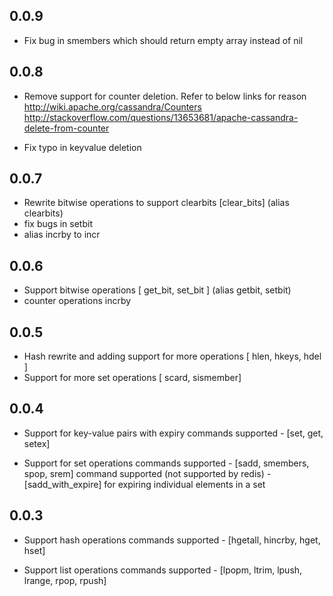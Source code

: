 0.0.9
------
- Fix bug in smembers which should return empty array instead of nil

0.0.8
------

- Remove support for counter deletion. Refer to below links for reason
  http://wiki.apache.org/cassandra/Counters
  http://stackoverflow.com/questions/13653681/apache-cassandra-delete-from-counter

- Fix typo in keyvalue deletion

0.0.7
------

- Rewrite bitwise operations to support clearbits
  [clear_bits] (alias clearbits)
- fix bugs in setbit
- alias incrby to incr

0.0.6
------

- Support bitwise operations
  [ get_bit, set_bit ] (alias getbit, setbit)
- counter operations incrby

0.0.5
------

- Hash rewrite and adding support for more operations
  [ hlen, hkeys, hdel ]
- Support for more set operations
  [ scard, sismember]


0.0.4
-------

- Support for key-value pairs with expiry
  commands supported - [set, get, setex]

- Support for set operations
  commands supported - [sadd, smembers, spop, srem]
  command supported (not supported by redis) - [sadd_with_expire] for expiring individual elements in a set

0.0.3
-------

- Support hash operations
  commands supported - [hgetall, hincrby, hget, hset]

- Support list operations
  commands supported - [lpopm, ltrim, lpush, lrange, rpop, rpush]
